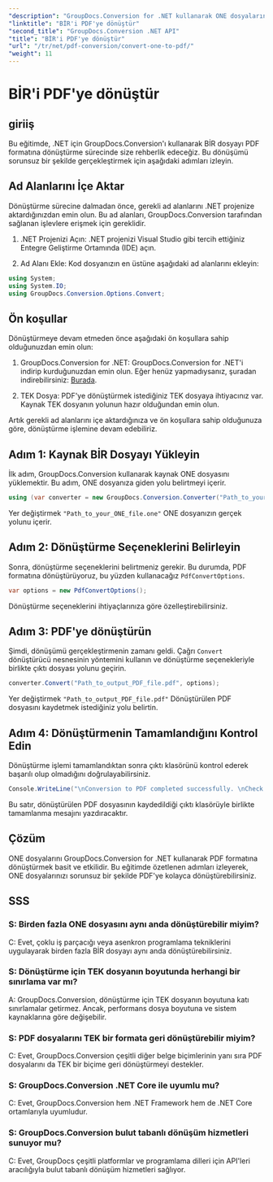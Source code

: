 ```yaml
---
"description": "GroupDocs.Conversion for .NET kullanarak ONE dosyalarını zahmetsizce PDF formatına nasıl dönüştüreceğinizi öğrenin. Adım adım kılavuzumuzu izleyin."
"linktitle": "BİR'i PDF'ye dönüştür"
"second_title": "GroupDocs.Conversion .NET API"
"title": "BİR'i PDF'ye dönüştür"
"url": "/tr/net/pdf-conversion/convert-one-to-pdf/"
"weight": 11
---
```


# BİR'i PDF'ye dönüştür

## giriiş

Bu eğitimde, .NET için GroupDocs.Conversion'ı kullanarak BİR dosyayı PDF formatına dönüştürme sürecinde size rehberlik edeceğiz. Bu dönüşümü sorunsuz bir şekilde gerçekleştirmek için aşağıdaki adımları izleyin.

## Ad Alanlarını İçe Aktar

Dönüştürme sürecine dalmadan önce, gerekli ad alanlarını .NET projenize aktardığınızdan emin olun. Bu ad alanları, GroupDocs.Conversion tarafından sağlanan işlevlere erişmek için gereklidir.

1. .NET Projenizi Açın: .NET projenizi Visual Studio gibi tercih ettiğiniz Entegre Geliştirme Ortamında (IDE) açın.

2. Ad Alanı Ekle: Kod dosyanızın en üstüne aşağıdaki ad alanlarını ekleyin:

```csharp
using System;
using System.IO;
using GroupDocs.Conversion.Options.Convert;
```

## Ön koşullar

Dönüştürmeye devam etmeden önce aşağıdaki ön koşullara sahip olduğunuzdan emin olun:

1. GroupDocs.Conversion for .NET: GroupDocs.Conversion for .NET'i indirip kurduğunuzdan emin olun. Eğer henüz yapmadıysanız, şuradan indirebilirsiniz: [Burada](https://releases.groupdocs.com/conversion/net/).

2. TEK Dosya: PDF'ye dönüştürmek istediğiniz TEK dosyaya ihtiyacınız var. Kaynak TEK dosyanın yolunun hazır olduğundan emin olun.

Artık gerekli ad alanlarını içe aktardığınıza ve ön koşullara sahip olduğunuza göre, dönüştürme işlemine devam edebiliriz.

## Adım 1: Kaynak BİR Dosyayı Yükleyin

İlk adım, GroupDocs.Conversion kullanarak kaynak ONE dosyasını yüklemektir. Bu adım, ONE dosyanıza giden yolu belirtmeyi içerir.

```csharp
using (var converter = new GroupDocs.Conversion.Converter("Path_to_your_ONE_file.one"))
```

Yer değiştirmek `"Path_to_your_ONE_file.one"` ONE dosyanızın gerçek yolunu içerir.

## Adım 2: Dönüştürme Seçeneklerini Belirleyin

Sonra, dönüştürme seçeneklerini belirtmeniz gerekir. Bu durumda, PDF formatına dönüştürüyoruz, bu yüzden kullanacağız `PdfConvertOptions`.

```csharp
var options = new PdfConvertOptions();
```

Dönüştürme seçeneklerini ihtiyaçlarınıza göre özelleştirebilirsiniz.

## Adım 3: PDF'ye dönüştürün

Şimdi, dönüşümü gerçekleştirmenin zamanı geldi. Çağrı `Convert` dönüştürücü nesnesinin yöntemini kullanın ve dönüştürme seçenekleriyle birlikte çıktı dosyası yolunu geçirin.

```csharp
converter.Convert("Path_to_output_PDF_file.pdf", options);
```

Yer değiştirmek `"Path_to_output_PDF_file.pdf"` Dönüştürülen PDF dosyasını kaydetmek istediğiniz yolu belirtin.

## Adım 4: Dönüştürmenin Tamamlandığını Kontrol Edin

Dönüştürme işlemi tamamlandıktan sonra çıktı klasörünü kontrol ederek başarılı olup olmadığını doğrulayabilirsiniz.

```csharp
Console.WriteLine("\nConversion to PDF completed successfully. \nCheck output in {0}", outputFolder);
```

Bu satır, dönüştürülen PDF dosyasının kaydedildiği çıktı klasörüyle birlikte tamamlanma mesajını yazdıracaktır.

## Çözüm

ONE dosyalarını GroupDocs.Conversion for .NET kullanarak PDF formatına dönüştürmek basit ve etkilidir. Bu eğitimde özetlenen adımları izleyerek, ONE dosyalarınızı sorunsuz bir şekilde PDF'ye kolayca dönüştürebilirsiniz.

## SSS

### S: Birden fazla ONE dosyasını aynı anda dönüştürebilir miyim?

C: Evet, çoklu iş parçacığı veya asenkron programlama tekniklerini uygulayarak birden fazla BİR dosyayı aynı anda dönüştürebilirsiniz.

### S: Dönüştürme için TEK dosyanın boyutunda herhangi bir sınırlama var mı?

A: GroupDocs.Conversion, dönüştürme için TEK dosyanın boyutuna katı sınırlamalar getirmez. Ancak, performans dosya boyutuna ve sistem kaynaklarına göre değişebilir.

### S: PDF dosyalarını TEK bir formata geri dönüştürebilir miyim?

C: Evet, GroupDocs.Conversion çeşitli diğer belge biçimlerinin yanı sıra PDF dosyalarını da TEK bir biçime geri dönüştürmeyi destekler.

### S: GroupDocs.Conversion .NET Core ile uyumlu mu?

C: Evet, GroupDocs.Conversion hem .NET Framework hem de .NET Core ortamlarıyla uyumludur.

### S: GroupDocs.Conversion bulut tabanlı dönüşüm hizmetleri sunuyor mu?

C: Evet, GroupDocs çeşitli platformlar ve programlama dilleri için API'leri aracılığıyla bulut tabanlı dönüşüm hizmetleri sağlıyor.